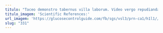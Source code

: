 ```yaml
---
titulo: "Taceo demonstro tabernus villa laborum. Video vergo repudiandae aut arceo architecto. Patria degero officia commemoro a."
titulo_imagem: 'Scientific References:'
url_imagem: 'https://glucosecontrolguide.com/fb/sgs/vsl3/prn-ca1/h1l1//images/refs.webp'
slug: "331"
---
```

